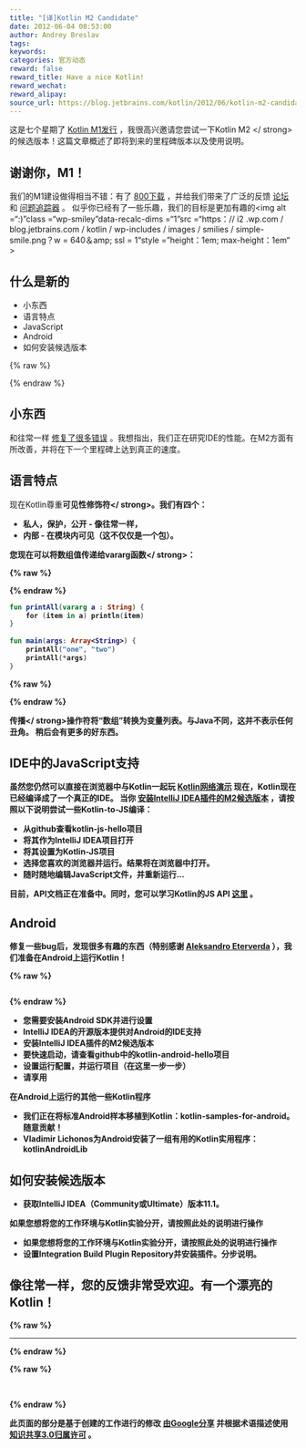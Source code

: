 ```yaml
---
title: "[译]Kotlin M2 Candidate"
date: 2012-06-04 08:53:00
author: Andrey Breslav
tags:
keywords:
categories: 官方动态
reward: false
reward_title: Have a nice Kotlin!
reward_wechat:
reward_alipay:
source_url: https://blog.jetbrains.com/kotlin/2012/06/kotlin-m2-candidate/
---
```


这是七个星期了 [Kotlin M1发行](http://blog.jetbrains.com/kotlin/2012/04/kotlin-m1-is-out/) ，我很高兴邀请您尝试一下Kotlin M2 </ strong>的候选版本！这篇文章概述了即将到来的里程碑版本以及使用说明。
## 谢谢你，M1！

我们的M1建设做得相当不错：有了 [800下载](http://plugins.intellij.net/plugin/?id=6954) ，并给我们带来了广泛的反馈 [论坛](http://devnet.jetbrains.com/community/kotlin) 和 [问题追踪器](http://youtrack.jetbrains.net/issues/KT) 。
似乎你已经有了一些乐趣，我们的目标是更加有趣的<img alt =“:)”class =“wp-smiley”data-recalc-dims =“1”src =“https：// i2 .wp.com / blog.jetbrains.com / kotlin / wp-includes / images / smilies / simple-smile.png？w = 640＆amp; ssl = 1“style =”height：1em; max-height：1em“ >
## 什么是新的


* 小东西
* 语言特点
* JavaScript
* Android
* 如何安装候选版本


{% raw %}
<p><span id="more-550"></span></p>
{% endraw %}

## 小东西

和往常一样 [修复了很多错误](http://youtrack.jetbrains.com/issues/KT?q=resolved+date%3A+2012-04-12+..+2012-06-07) 。我想指出，我们正在研究IDE的性能。在M2方面有所改善，并将在下一个里程碑上达到真正的速度。
## 语言特点

现在Kotlin尊重<strong>可见性修饰符</ strong>。我们有四个：

* 私人，保护，公开 - 像往常一样，
* 内部 - 在模块内可见（这不仅仅是一个包）。

您现在可以将<strong>数组值传递给vararg函数</ strong>：

{% raw %}
<p></p>
{% endraw %}

```kotlin
fun printAll(vararg a : String) {
    for (item in a) println(item)
}
 
fun main(args: Array<String>) {
    printAll("one", "two")
    printAll(*args)
}
```

{% raw %}
<p></p>
{% endraw %}

<strong>传播</ strong>操作符将“数组”转换为变量列表。与Java不同，这并不表示任何丑角。
稍后会有更多的好东西。
## IDE中的JavaScript支持

虽然您仍然可以直接在浏览器中与Kotlin一起玩 [Kotlin网络演示](http://kotlin-demo.jetbrains.com) 现在，Kotlin现在已经编译成了一个真正的IDE。
当你 [安装IntelliJ IDEA插件的M2候选版本](#install) ，请按照以下说明尝试一些Kotlin-to-JS编译：

* 从github查看kotlin-js-hello项目
* 将其作为IntelliJ IDEA项目打开
* 将其设置为Kotlin-JS项目
* 选择您喜欢的浏览器并运行。结果将在浏览器中打开。
* 随时随地编辑JavaScript文件，并重新运行...

目前，API文档正在准备中。同时，您可以学习Kotlin的JS API [这里](https://github.com/JetBrains/kotlin/tree/master/js/js.libraries/src) 。
## Android

修复一些bug后，发现很多有趣的东西（特别感谢 [Aleksandro Eterverda](https://github.com/eterverda) ），我们准备在Android上运行Kotlin！

{% raw %}
<p style="text-align: center"><a href="https://i2.wp.com/blog.jetbrains.com/kotlin/files/2012/06/KotlinDroid.png"><img alt="" data-recalc-dims="1" src="https://i2.wp.com/blog.jetbrains.com/kotlin/files/2012/06/KotlinDroid.png?resize=250%2C136&amp;ssl=1"/></a></p>
{% endraw %}


* 您需要安装Android SDK并进行设置
* IntelliJ IDEA的开源版本提供对Android的IDE支持
* 安装IntelliJ IDEA插件的M2候选版本
* 要快速启动，请查看github中的kotlin-android-hello项目
* 设置运行配置，并运行项目（在这里一步一步）
* 请享用

在Android上运行的其他一些Kotlin程序

* 我们正在将标准Android样本移植到Kotlin：kotlin-samples-for-android。随意贡献！
* Vladimir Lichonos为Android安装了一组有用的Kotlin实用程序：kotlinAndroidLib

## 如何安装候选版本


* 获取IntelliJ IDEA（Community或Ultimate）版本11.1。

如果您想将您的工作环境与Kotlin实验分开，请按照此处的说明进行操作
* 如果您想将您的工作环境与Kotlin实验分开，请按照此处的说明进行操作
* 设置Integration Build Plugin Repository并安装插件。分步说明。

## 像往常一样，您的反馈非常受欢迎。有一个漂亮的Kotlin！


{% raw %}
<hr/>
{% endraw %}


{% raw %}
<p> </p>
{% endraw %}

此页面的部分是基于创建的工作进行的修改 [由Google分享](http://code.google.com/policies.html) 并根据术语描述使用 [知识共享3.0归属许可](http://creativecommons.org/licenses/by/3.0/) 。
